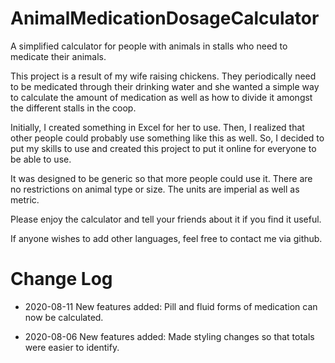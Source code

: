 # AnimalMedicationDosageCalculator
A simplified calculator for people with animals in stalls who need to medicate their animals.

This project is a result of my wife raising chickens.  They periodically need to be medicated through their drinking water and she wanted a simple way to calculate the amount of medication as well as how to divide it amongst the different stalls in the coop.  

Initially, I created something in Excel for her to use.  Then, I realized that other people could probably use something like this as well.  So, I decided to put my skills to use and created this project to put it online for everyone to be able to use.

It was designed to be generic so that more people could use it.  There are no restrictions on animal type or size.  The units are imperial as well as metric.

Please enjoy the calculator and tell your friends about it if you find it useful.

If anyone wishes to add other languages, feel free to contact me via github.

# Change Log

* 2020-08-11
New features added:    Pill and fluid forms of medication can now be calculated.

* 2020-08-06
New features added:    Made styling changes so that totals were easier to identify.
